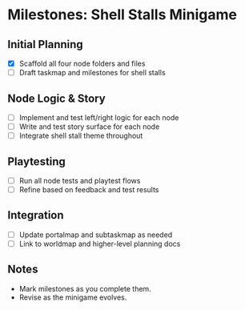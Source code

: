 # Milestones: Shell Stalls Minigame

## Initial Planning
- [x] Scaffold all four node folders and files
- [ ] Draft taskmap and milestones for shell stalls

## Node Logic & Story
- [ ] Implement and test left/right logic for each node
- [ ] Write and test story surface for each node
- [ ] Integrate shell stall theme throughout

## Playtesting
- [ ] Run all node tests and playtest flows
- [ ] Refine based on feedback and test results

## Integration
- [ ] Update portalmap and subtaskmap as needed
- [ ] Link to worldmap and higher-level planning docs

## Notes
- Mark milestones as you complete them.
- Revise as the minigame evolves.
